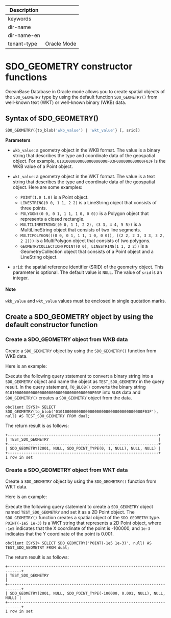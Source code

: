 | Description   |                 |
|---------------|-----------------|
| keywords      |                 |
| dir-name      |                 |
| dir-name-en   |                 |
| tenant-type   | Oracle Mode     |

# SDO_GEOMETRY constructor functions

OceanBase Database in Oracle mode allows you to create spatial objects of the `SDO_GEOMETRY` type by using the default function `SDO_GEOMETRY()` from well-known text (WKT) or well-known binary (WKB) data. 

## Syntax of SDO_GEOMETRY()

```sql
SDO_GEOMETRY({to_blob('wkb_value') | 'wkt_value'} [, srid])
```

**Parameters**

* `wkb_value`: a geometry object in the WKB format. The value is a binary string that describes the type and coordinate data of the geospatial object. For example, `0101000000000000000000F03F000000000000F03F` is the WKB value of a Point object. 

* `wkt_value`: a geometry object in the WKT format. The value is a text string that describes the type and coordinate data of the geospatial object. Here are some examples:

   * `POINT(1.0 1.0)` is a Point object. 
   * `LINESTRING(0 0, 1 1, 2 2)` is a LineString object that consists of three points. 
   * `POLYGON((0 0, 0 1, 1 1, 1 0, 0 0))` is a Polygon object that represents a closed rectangle. 
   * `MULTILINESTRING((0 0, 1 1, 2 2), (3 3, 4 4, 5 5))` is a MultiLineString object that consists of two line segments. 
   * `MULTIPOLYGON(((0 0, 0 1, 1 1, 1 0, 0 0)), ((2 2, 2 3, 3 3, 3 2, 2 2)))` is a MultiPolygon object that consists of two polygons. 
   * `GEOMETRYCOLLECTION(POINT(0 0), LINESTRING(1 1, 2 2))` is a GeometryCollection object that consists of a Point object and a LineString object. 

* `srid`: the spatial reference identifier (SRID) of the geometry object. This parameter is optional. The default value is `NULL`. The value of `srid` is an integer. 

<main id="notice" type='explain'>
  <h4>Note</h4>
  <p><code>wkb_value</code> and <code>wkt_value</code> values must be enclosed in single quotation marks. </p>
</main>

## Create a SDO_GEOMETRY object by using the default constructor function

### Create a SDO_GEOMETRY object from WKB data

Create a `SDO_GEOMETRY` object by using the `SDO_GEOMETRY()` function from WKB data. 

Here is an example:

Execute the following query statement to convert a binary string into a `SDO_GEOMETRY` object and name the object as `TEST_SDO_GEOMETRY` in the query result. In the query statement, `TO_BLOB()` converts the binary string `01010000000000000000000000000000000000F03F` into `BLOB` data and `SDO_GEOMETRY()` creates a `SDO_GEOMETRY` object from the data. 

```shell
obclient [SYS]> SELECT SDO_GEOMETRY(to_blob('01010000000000000000000000000000000000F03F'), null) AS TEST_SDO_GEOMETRY FROM dual;
```

The return result is as follows:

```shell
+------------------------------------------------------------------+
| TEST_SDO_GEOMETRY                                                |
+------------------------------------------------------------------+
| SDO_GEOMETRY(2001, NULL, SDO_POINT_TYPE(0, 1, NULL), NULL, NULL) |
+------------------------------------------------------------------+
1 row in set
```

### Create a SDO_GEOMETRY object from WKT data

Create a `SDO_GEOMETRY` object by using the `SDO_GEOMETRY()` function from WKT data. 

Here is an example:

Execute the following query statement to create a `SDO_GEOMETRY` object named `TEST_SDO_GEOMETRY` and set it as a 2D Point object. The `SDO_GEOMETRY()` function creates a spatial object of the `SDO_GEOMETRY` type. `POINT(-1e5 1e-3)` is a WKT string that represents a 2D Point object, where `-1e5` indicates that the X coordinate of the point is -100000, and `1e-3` indicates that the Y coordinate of the point is 0.001. 

```shell
obclient [SYS]> SELECT SDO_GEOMETRY('POINT(-1e5 1e-3)', null) AS TEST_SDO_GEOMETRY FROM dual;
```

The return result is as follows:

```shell
+----------------------------------------------------------------------------+
| TEST_SDO_GEOMETRY                                                          |
+----------------------------------------------------------------------------+
| SDO_GEOMETRY(2001, NULL, SDO_POINT_TYPE(-100000, 0.001, NULL), NULL, NULL) |
+----------------------------------------------------------------------------+
1 row in set
```
